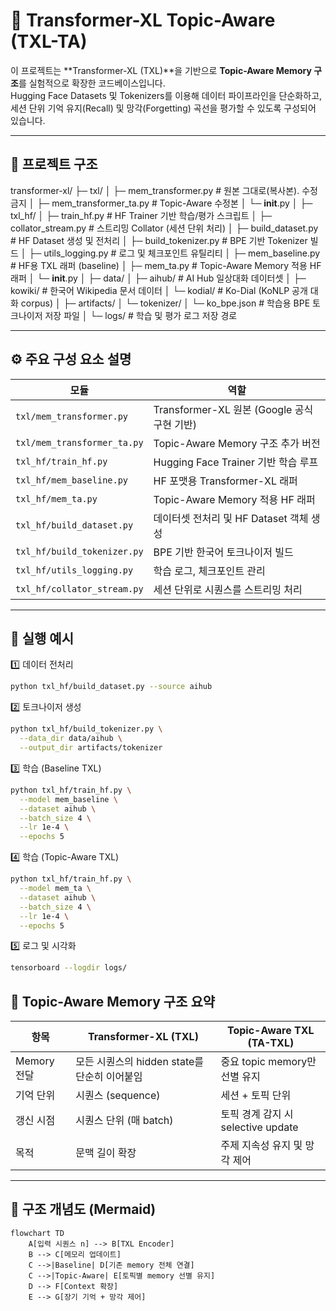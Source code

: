 # 🧠 Transformer-XL Topic-Aware (TXL-TA)

이 프로젝트는 **Transformer-XL (TXL)**을 기반으로 **Topic-Aware Memory 구조**를 실험적으로 확장한 코드베이스입니다.  
Hugging Face Datasets 및 Tokenizers를 이용해 데이터 파이프라인을 단순화하고,  
세션 단위 기억 유지(Recall) 및 망각(Forgetting) 곡선을 평가할 수 있도록 구성되어 있습니다.

---

## 📁 프로젝트 구조

transformer-xl/
├─ txl/
│  ├─ mem_transformer.py     # 원본 그대로(복사본). 수정 금지
│  ├─ mem_transformer_ta.py  # Topic-Aware 수정본
│  └─ __init__.py
│
├─ txl_hf/
│  ├─ train_hf.py            # HF Trainer 기반 학습/평가 스크립트
│  ├─ collator_stream.py     # 스트리밍 Collator (세션 단위 처리)
│  ├─ build_dataset.py       # HF Dataset 생성 및 전처리
│  ├─ build_tokenizer.py     # BPE 기반 Tokenizer 빌드
│  ├─ utils_logging.py       # 로그 및 체크포인트 유틸리티
│  ├─ mem_baseline.py        # HF용 TXL 래퍼 (baseline)
│  ├─ mem_ta.py              # Topic-Aware Memory 적용 HF 래퍼
│  └─ __init__.py
│
├─ data/
│  ├─ aihub/                 # AI Hub 일상대화 데이터셋
│  ├─ kowiki/                # 한국어 Wikipedia 문서 데이터
│  └─ kodial/                # Ko-Dial (KoNLP 공개 대화 corpus)
│
├─ artifacts/
│  └─ tokenizer/
│     └─ ko_bpe.json         # 학습용 BPE 토크나이저 저장 파일
│
└─ logs/                     # 학습 및 평가 로그 저장 경로

---

## ⚙️ 주요 구성 요소 설명

| 모듈 | 역할 |
|------|------|
| `txl/mem_transformer.py` | Transformer-XL 원본 (Google 공식 구현 기반) |
| `txl/mem_transformer_ta.py` | Topic-Aware Memory 구조 추가 버전 |
| `txl_hf/train_hf.py` | Hugging Face Trainer 기반 학습 루프 |
| `txl_hf/mem_baseline.py` | HF 포맷용 Transformer-XL 래퍼 |
| `txl_hf/mem_ta.py` | Topic-Aware Memory 적용 HF 래퍼 |
| `txl_hf/build_dataset.py` | 데이터셋 전처리 및 HF Dataset 객체 생성 |
| `txl_hf/build_tokenizer.py` | BPE 기반 한국어 토크나이저 빌드 |
| `txl_hf/utils_logging.py` | 학습 로그, 체크포인트 관리 |
| `txl_hf/collator_stream.py` | 세션 단위로 시퀀스를 스트리밍 처리 |

---

## 🚀 실행 예시

1️⃣ 데이터 전처리

```bash
python txl_hf/build_dataset.py --source aihub
```

2️⃣ 토크나이저 생성
```bash
python txl_hf/build_tokenizer.py \
  --data_dir data/aihub \
  --output_dir artifacts/tokenizer
```

3️⃣ 학습 (Baseline TXL)
```bash
python txl_hf/train_hf.py \
  --model mem_baseline \
  --dataset aihub \
  --batch_size 4 \
  --lr 1e-4 \
  --epochs 5
```

4️⃣ 학습 (Topic-Aware TXL)
```bash
python txl_hf/train_hf.py \
  --model mem_ta \
  --dataset aihub \
  --batch_size 4 \
  --lr 1e-4 \
  --epochs 5
```

5️⃣ 로그 및 시각화
```bash
tensorboard --logdir logs/
```

## 🧩 Topic-Aware Memory 구조 요약

| 항목 | Transformer-XL (TXL) | Topic-Aware TXL (TA-TXL) |
|------|-----------------------|---------------------------|
| Memory 전달 | 모든 시퀀스의 hidden state를 단순히 이어붙임 | 중요 topic memory만 선별 유지 |
| 기억 단위 | 시퀀스 (sequence) | 세션 + 토픽 단위 |
| 갱신 시점 | 시퀀스 단위 (매 batch) | 토픽 경계 감지 시 selective update |
| 목적 | 문맥 길이 확장 | 주제 지속성 유지 및 망각 제어 |

---

## 🧠 구조 개념도 (Mermaid)

```mermaid
flowchart TD
    A[입력 시퀀스 n] --> B[TXL Encoder]
    B --> C[메모리 업데이트]
    C -->|Baseline| D[기존 memory 전체 연결]
    C -->|Topic-Aware| E[토픽별 memory 선별 유지]
    D --> F[Context 확장]
    E --> G[장기 기억 + 망각 제어]
